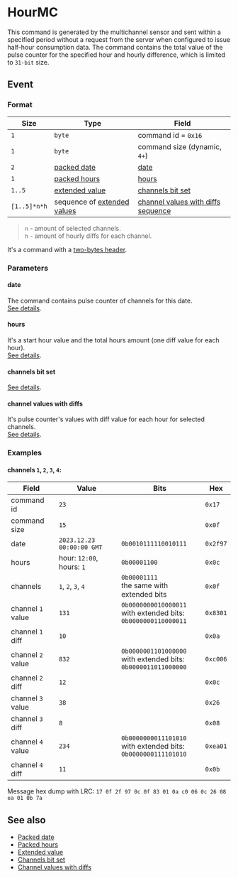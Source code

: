 # HourMC

This command is generated by the multichannel sensor and sent within a specified period without a request from the server when configured to issue half-hour consumption data.
The command contains the total value of the pulse counter for the specified hour and hourly difference, which is limited to `31-bit` size.


## Event

### Format

| Size         | Type                                                         | Field                                                            |
| ------------ | ------------------------------------------------------------ | ---------------------------------------------------------------- |
| `1`          | `byte`                                                       | command id = `0x16`                                              |
| `1`          | `byte`                                                       | command size (dynamic, `4+`)                                     |
| `2`          | [packed date](../../types.md#packed-date)                    | [date](#date)                                                    |
| `1`          | [packed hours](../../types.md#packed-hours)                  | [hours](#hours)                                                  |
| `1..5`       | [extended value](../../types.md#extended-value)              | [channels bit set](#channels-bit-set)                            |
| `[1..5]*n*h` | sequence of [extended values](../../types.md#extended-value) | [channel values with diffs sequence](#channel-values-with-diffs) |

> `n` - amount of selected channels. <br>
> `h` - amount of hourly diffs for each channel.

It's a command with a [two-bytes header](../message.md#command-with-a-two-bytes-header).

### Parameters

#### **date**

The command contains pulse counter of channels for this date.
<br>
[See details](../../types.md#packed-date).

#### **hours**

It's a start hour value and the total hours amount (one diff value for each hour).
<br>
[See details](../../types.md#packed-hours).

#### **channels bit set**

[See details](../../types.md#channels-bit-set).

#### **channel values with diffs**

It's pulse counter's values with diff value for each hour for selected channels.
<br>
[See details](../../types.md#channel-values-with-diffs).

### Examples

#### channels `1`, `2`, `3`, `4`:

| Field             | Value                     | Bits                                                                    | Hex      |
| ----------------- | ------------------------- | ----------------------------------------------------------------------- | -------- |
| command id        | `23`                      |                                                                         | `0x17`   |
| command size      | `15`                      |                                                                         | `0x0f`   |
| date              | `2023.12.23 00:00:00 GMT` | `0b0010111110010111`                                                    | `0x2f97` |
| hours             | hour: `12:00`, hours: `1` | `0b00001100`                                                            | `0x0c`   |
| channels          | `1`, `2`, `3`, `4`        | `0b00001111` <br> the same with extended bits                           | `0x0f`   |
| channel `1` value | `131`                     | `0b0000000010000011` <br> with extended bits: <br> `0b0000000110000011` | `0x8301` |
| channel `1` diff  | `10`                      |                                                                         | `0x0a`   |
| channel `2` value | `832`                     | `0b0000001101000000` <br> with extended bits: <br> `0b0000011011000000` | `0xc006` |
| channel `2` diff  | `12`                      |                                                                         | `0x0c`   |
| channel `3` value | `38`                      |                                                                         | `0x26`   |
| channel `3` diff  | `8`                       |                                                                         | `0x08`   |
| channel `4` value | `234`                     | `0b0000000011101010` <br> with extended bits: <br> `0b0000000111101010` | `0xea01` |
| channel `4` diff  | `11`                      |                                                                         | `0x0b`   |

Message hex dump with LRC: `17 0f 2f 97 0c 0f 83 01 0a c0 06 0c 26 08 ea 01 0b 7a`


## See also

* [Packed date](../../types.md#packed-date)
* [Packed hours](../../types.md#packed-hours)
* [Extended value](../../types.md#extended-value)
* [Channels bit set](../../types.md#channels-bit-set)
* [Channel values with diffs](../../types.md#channel-values-with-diffs)
